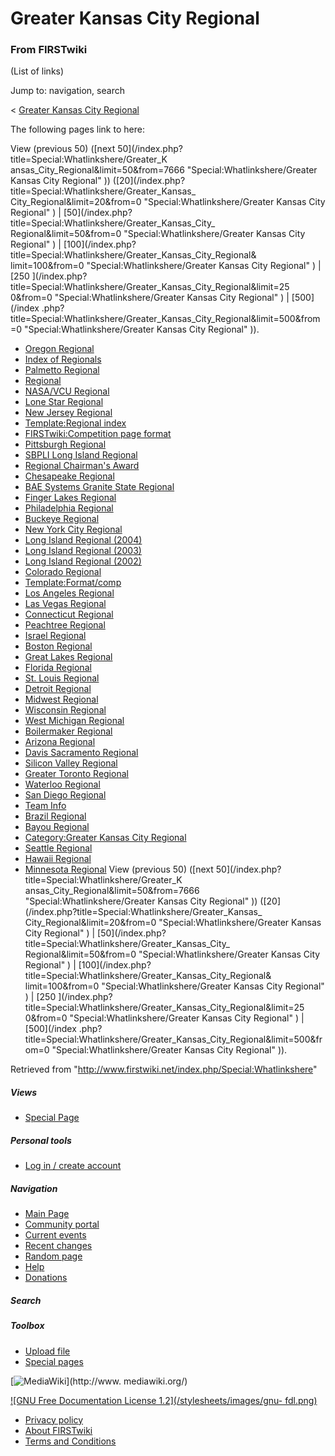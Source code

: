 # Greater Kansas City Regional

### From FIRSTwiki

(List of links)

Jump to: navigation, search

&lt; [Greater Kansas City
Regional](/index.php?title=Greater_Kansas_City_Regional&redirect=no "Greater
Kansas City Regional" )  

The following pages link to here:

View (previous 50) ([next 50](/index.php?title=Special:Whatlinkshere/Greater_K
ansas_City_Regional&limit=50&from=7666 "Special:Whatlinkshere/Greater Kansas
City Regional" )) ([20](/index.php?title=Special:Whatlinkshere/Greater_Kansas_
City_Regional&limit=20&from=0 "Special:Whatlinkshere/Greater Kansas City
Regional" ) | [50](/index.php?title=Special:Whatlinkshere/Greater_Kansas_City_
Regional&limit=50&from=0 "Special:Whatlinkshere/Greater Kansas City Regional"
) | [100](/index.php?title=Special:Whatlinkshere/Greater_Kansas_City_Regional&
limit=100&from=0 "Special:Whatlinkshere/Greater Kansas City Regional" ) | [250
](/index.php?title=Special:Whatlinkshere/Greater_Kansas_City_Regional&limit=25
0&from=0 "Special:Whatlinkshere/Greater Kansas City Regional" ) | [500](/index
.php?title=Special:Whatlinkshere/Greater_Kansas_City_Regional&limit=500&from=0
"Special:Whatlinkshere/Greater Kansas City Regional" )).

  * [Oregon Regional](/index.php/Oregon_Regional "Oregon Regional" )
  * [Index of Regionals](/index.php/Index_of_Regionals "Index of Regionals" )
  * [Palmetto Regional](/index.php/Palmetto_Regional "Palmetto Regional" )
  * [Regional](/index.php/Regional "Regional" )
  * [NASA/VCU Regional](/index.php/NASA/VCU_Regional "NASA/VCU Regional" )
  * [Lone Star Regional](/index.php/Lone_Star_Regional "Lone Star Regional" )
  * [New Jersey Regional](/index.php/New_Jersey_Regional "New Jersey Regional" )
  * [Template:Regional index](/index.php/Template:Regional_index "Template:Regional index" )
  * [FIRSTwiki:Competition page format](/index.php/FIRSTwiki:Competition_page_format "FIRSTwiki:Competition page format" )
  * [Pittsburgh Regional](/index.php/Pittsburgh_Regional "Pittsburgh Regional" )
  * [SBPLI Long Island Regional](/index.php/SBPLI_Long_Island_Regional "SBPLI Long Island Regional" )
  * [Regional Chairman's Award](/index.php/Regional_Chairman%27s_Award "Regional Chairman's Award" )
  * [Chesapeake Regional](/index.php/Chesapeake_Regional "Chesapeake Regional" )
  * [BAE Systems Granite State Regional](/index.php/BAE_Systems_Granite_State_Regional "BAE Systems Granite State Regional" )
  * [Finger Lakes Regional](/index.php/Finger_Lakes_Regional "Finger Lakes Regional" )
  * [Philadelphia Regional](/index.php/Philadelphia_Regional "Philadelphia Regional" )
  * [Buckeye Regional](/index.php/Buckeye_Regional "Buckeye Regional" )
  * [New York City Regional](/index.php/New_York_City_Regional "New York City Regional" )
  * [Long Island Regional (2004)](/index.php/Long_Island_Regional_%282004%29 "Long Island Regional \(2004\)" )
  * [Long Island Regional (2003)](/index.php/Long_Island_Regional_%282003%29 "Long Island Regional \(2003\)" )
  * [Long Island Regional (2002)](/index.php/Long_Island_Regional_%282002%29 "Long Island Regional \(2002\)" )
  * [Colorado Regional](/index.php/Colorado_Regional "Colorado Regional" )
  * [Template:Format/comp](/index.php/Template:Format/comp "Template:Format/comp" )
  * [Los Angeles Regional](/index.php/Los_Angeles_Regional "Los Angeles Regional" )
  * [Las Vegas Regional](/index.php/Las_Vegas_Regional "Las Vegas Regional" )
  * [Connecticut Regional](/index.php/Connecticut_Regional "Connecticut Regional" )
  * [Peachtree Regional](/index.php/Peachtree_Regional "Peachtree Regional" )
  * [Israel Regional](/index.php/Israel_Regional "Israel Regional" )
  * [Boston Regional](/index.php/Boston_Regional "Boston Regional" )
  * [Great Lakes Regional](/index.php/Great_Lakes_Regional "Great Lakes Regional" )
  * [Florida Regional](/index.php/Florida_Regional "Florida Regional" )
  * [St. Louis Regional](/index.php/St._Louis_Regional "St. Louis Regional" )
  * [Detroit Regional](/index.php/Detroit_Regional "Detroit Regional" )
  * [Midwest Regional](/index.php/Midwest_Regional "Midwest Regional" )
  * [Wisconsin Regional](/index.php/Wisconsin_Regional "Wisconsin Regional" )
  * [West Michigan Regional](/index.php/West_Michigan_Regional "West Michigan Regional" )
  * [Boilermaker Regional](/index.php/Boilermaker_Regional "Boilermaker Regional" )
  * [Arizona Regional](/index.php/Arizona_Regional "Arizona Regional" )
  * [Davis Sacramento Regional](/index.php/Davis_Sacramento_Regional "Davis Sacramento Regional" )
  * [Silicon Valley Regional](/index.php/Silicon_Valley_Regional "Silicon Valley Regional" )
  * [Greater Toronto Regional](/index.php/Greater_Toronto_Regional "Greater Toronto Regional" )
  * [Waterloo Regional](/index.php/Waterloo_Regional "Waterloo Regional" )
  * [San Diego Regional](/index.php/San_Diego_Regional "San Diego Regional" )
  * [Team Info](/index.php/Team_Info "Team Info" )
  * [Brazil Regional](/index.php/Brazil_Regional "Brazil Regional" )
  * [Bayou Regional](/index.php/Bayou_Regional "Bayou Regional" )
  * [Category:Greater Kansas City Regional](/index.php/Category:Greater_Kansas_City_Regional "Category:Greater Kansas City Regional" )
  * [Seattle Regional](/index.php/Seattle_Regional "Seattle Regional" )
  * [Hawaii Regional](/index.php/Hawaii_Regional "Hawaii Regional" )
  * [Minnesota Regional](/index.php/Minnesota_Regional "Minnesota Regional" )
View (previous 50) ([next 50](/index.php?title=Special:Whatlinkshere/Greater_K
ansas_City_Regional&limit=50&from=7666 "Special:Whatlinkshere/Greater Kansas
City Regional" )) ([20](/index.php?title=Special:Whatlinkshere/Greater_Kansas_
City_Regional&limit=20&from=0 "Special:Whatlinkshere/Greater Kansas City
Regional" ) | [50](/index.php?title=Special:Whatlinkshere/Greater_Kansas_City_
Regional&limit=50&from=0 "Special:Whatlinkshere/Greater Kansas City Regional"
) | [100](/index.php?title=Special:Whatlinkshere/Greater_Kansas_City_Regional&
limit=100&from=0 "Special:Whatlinkshere/Greater Kansas City Regional" ) | [250
](/index.php?title=Special:Whatlinkshere/Greater_Kansas_City_Regional&limit=25
0&from=0 "Special:Whatlinkshere/Greater Kansas City Regional" ) | [500](/index
.php?title=Special:Whatlinkshere/Greater_Kansas_City_Regional&limit=500&from=0
"Special:Whatlinkshere/Greater Kansas City Regional" )).

Retrieved from "<http://www.firstwiki.net/index.php/Special:Whatlinkshere>"

##### Views

  * [Special Page](/index.php/Special:Whatlinkshere/Greater_Kansas_City_Regional)

##### Personal tools

  * [Log in / create account](/index.php?title=Special:Userlogin&returnto=Special:Whatlinkshere)

[](/index.php/Main_Page "Main Page" )

##### Navigation

  * [Main Page](/index.php/Main_Page)
  * [Community portal](/index.php/FIRSTwiki:Community_portal)
  * [Current events](/index.php/Current_events)
  * [Recent changes](/index.php/Special:Recentchanges)
  * [Random page](/index.php/Special:Random)
  * [Help](/index.php/Help:Contents)
  * [Donations](/index.php/FIRSTwiki:Site_support)

##### Search



##### Toolbox

  * [Upload file](/index.php/Special:Upload)
  * [Special pages](/index.php/Special:Specialpages)

[![MediaWiki](/skins/common/images/poweredby_mediawiki_88x31.png)](http://www.
mediawiki.org/)

[![GNU Free Documentation License 1.2](/stylesheets/images/gnu-
fdl.png)](http://www.gnu.org/copyleft/fdl.html)

  * [Privacy policy](/index.php/FIRSTwiki:Privacy_policy "FIRSTwiki:Privacy policy" )
  * [About FIRSTwiki](/index.php/FIRSTwiki:About "FIRSTwiki:About" )
  * [Terms and Conditions](/index.php/FIRSTwiki:Terms_and_conditions "FIRSTwiki:Terms and conditions" )

